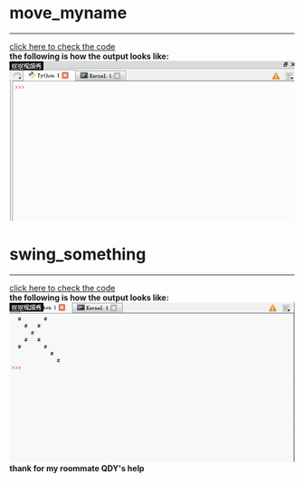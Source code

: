 move_myname
====
***  
[click here to check the code](https://github.com/humorson/computational_physics_N2014301020037/blob/master/exercise_03/move_myname.py)  
**the following is how the output looks like:**  
![](https://github.com/humorson/computational_physics_N2014301020037/blob/master/exercise_03/zyz.gif)    

swing_something    
====
***   
[click here to check the code](https://github.com/humorson/computational_physics_N2014301020037/blob/master/exercise_03/swing.py)   
**the following is how the output looks like:**    
![](https://github.com/humorson/computational_physics_N2014301020037/blob/master/exercise_03/cross.gif)   
**thank for my roommate QDY's help**
